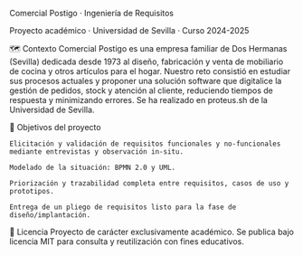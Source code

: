 Comercial Postigo · Ingeniería de Requisitos

Proyecto académico · Universidad de Sevilla · Curso 2024-2025

🗺️ Contexto
Comercial Postigo es una empresa familiar de Dos Hermanas (Sevilla) dedicada desde 1973 al diseño, fabricación y venta de mobiliario de cocina y otros artículos para el hogar. Nuestro reto consistió en estudiar sus procesos actuales y proponer una solución software que digitalice la gestión de pedidos, stock y atención al cliente, reduciendo tiempos de respuesta y minimizando errores. 
Se ha realizado en proteus.sh de la Universidad de Sevilla.

🎯 Objetivos del proyecto

    Elicitación y validación de requisitos funcionales y no-funcionales mediante entrevistas y observación in-situ.

    Modelado de la situación: BPMN 2.0 y UML.

    Priorización y trazabilidad completa entre requisitos, casos de uso y prototipos.

    Entrega de un pliego de requisitos listo para la fase de diseño/implantación.

📄 Licencia
Proyecto de carácter exclusivamente académico. Se publica bajo licencia MIT para consulta y reutilización con fines educativos.

    
